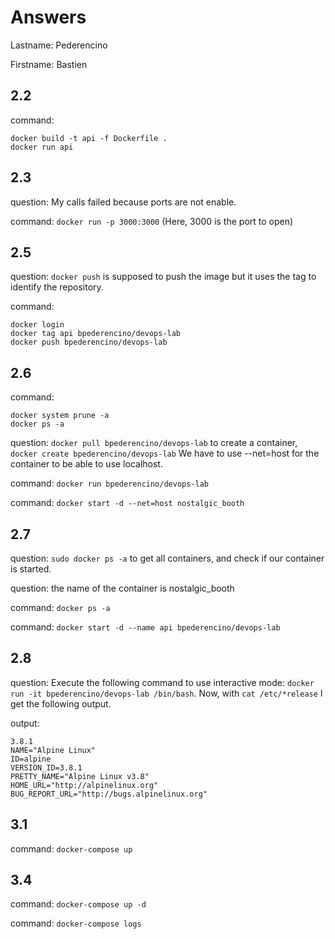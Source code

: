 # Answers

Lastname: Pederencino

Firstname: Bastien

## 2.2
command:
```
docker build -t api -f Dockerfile .
docker run api
```
## 2.3
question: My calls failed because ports are not enable.

command: `docker run -p 3000:3000` (Here, 3000 is the port to open)

## 2.5
question: `docker push` is supposed to push the image but it uses the tag to identify the repository.

command:
```
docker login
docker tag api bpederencino/devops-lab
docker push bpederencino/devops-lab
```

## 2.6
command:
```
docker system prune -a
docker ps -a
```

question:
`docker pull bpederencino/devops-lab` to create a container,
`docker create bpederencino/devops-lab`
We have to use --net=host for the container to be able to use localhost.

command: `docker run bpederencino/devops-lab`

command: `docker start -d --net=host nostalgic_booth`

## 2.7
question: `sudo docker ps -a` to get all containers, and check if our container is started.

question: the name of the container is nostalgic_booth

command: `docker ps -a`

command: `docker start -d --name api bpederencino/devops-lab`

## 2.8
question: Execute the following command to use interactive mode: `docker run -it bpederencino/devops-lab /bin/bash`. Now, with `cat /etc/*release` I get the following output.

output:
```
3.8.1
NAME="Alpine Linux"
ID=alpine
VERSION_ID=3.8.1
PRETTY_NAME="Alpine Linux v3.8"
HOME_URL="http://alpinelinux.org"
BUG_REPORT_URL="http://bugs.alpinelinux.org"
```

## 3.1
command: `docker-compose up`

## 3.4
command: `docker-compose up -d`

command: `docker-compose logs`
